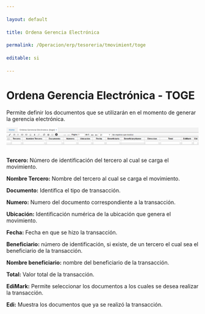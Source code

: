```yaml
---

layout: default

title: Ordena Gerencia Electrónica

permalink: /Operacion/erp/tesoreria/tmovimient/toge

editable: si

---
```




# Ordena Gerencia Electrónica - TOGE



Permite definir los documentos que se utilizarán en el momento de generar la gerencia electrónica.  





![](TOGE.png)





**Tercero:** Número de identificación del tercero al cual se carga el movimiento.  

**Nombre Tercero:** Nombre del tercero al cual se carga el movimiento.  

**Documento:** Identifica el tipo de transacción.  

**Numero:** Numero del documento correspondiente a la transacción.  

**Ubicación:** Identificación numérica de la ubicación que genera el movimiento.  

**Fecha:** Fecha en que se hizo la transacción.  

**Beneficiario:** número de identificación, si existe, de un tercero el cual sea el beneficiario de la transacción.  

**Nombre beneficiario:** nombre del beneficiario de la transacción.  

**Total:** Valor total de la transacción.  

**EdiMark:** Permite seleccionar los documentos a los cuales se desea realizar la transacción.  

**Edi:** Muestra los documentos que ya se realizó la transacción.  























